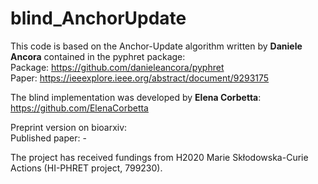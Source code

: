 # blind_AnchorUpdate

This code is based on the Anchor-Update algorithm written by **Daniele Ancora** contained in the pyphret package:  
Package: https://github.com/danieleancora/pyphret  
Paper: https://ieeexplore.ieee.org/abstract/document/9293175

The blind implementation was developed by **Elena Corbetta**:  
https://github.com/ElenaCorbetta

Preprint version on bioarxiv:  
Published paper: -


The project has received fundings from H2020 Marie Skłodowska-Curie Actions (HI-PHRET project, 799230).
